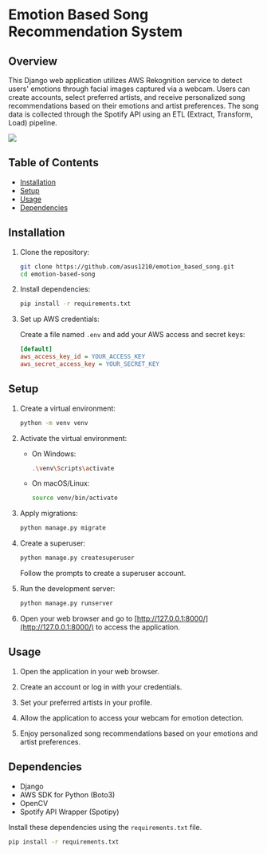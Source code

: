 # Emotion Based Song Recommendation System

## Overview

This Django web application utilizes AWS Rekognition service to detect users' emotions through facial images captured via a webcam. Users can create accounts, select preferred artists, and receive personalized song recommendations based on their emotions and artist preferences. The song data is collected through the Spotify API using an ETL (Extract, Transform, Load) pipeline.

![](a3b7d140-4d97-45fe-8138-19d5c5027cdf.gif)

## Table of Contents

- [Installation](#installation)
- [Setup](#setup)
- [Usage](#usage)
- [Dependencies](#dependencies)

## Installation

1. Clone the repository:

   ```bash
   git clone https://github.com/asus1210/emotion_based_song.git
   cd emotion-based-song
   ```

2. Install dependencies:

   ```bash
   pip install -r requirements.txt
   ```

3. Set up AWS credentials:

   Create a file named `.env` and add your AWS access and secret keys:

   ```ini
   [default]
   aws_access_key_id = YOUR_ACCESS_KEY
   aws_secret_access_key = YOUR_SECRET_KEY
   ```

## Setup

1. Create a virtual environment:

   ```bash
   python -m venv venv
   ```

2. Activate the virtual environment:

   - On Windows:

     ```bash
     .\venv\Scripts\activate
     ```

   - On macOS/Linux:

     ```bash
     source venv/bin/activate
     ```

3. Apply migrations:

   ```bash
   python manage.py migrate
   ```

4. Create a superuser:

   ```bash
   python manage.py createsuperuser
   ```

   Follow the prompts to create a superuser account.

5. Run the development server:

   ```bash
   python manage.py runserver
   ```

6. Open your web browser and go to [http://127.0.0.1:8000/](http://127.0.0.1:8000/) to access the application.

## Usage

1. Open the application in your web browser.

2. Create an account or log in with your credentials.

3. Set your preferred artists in your profile.

4. Allow the application to access your webcam for emotion detection.

5. Enjoy personalized song recommendations based on your emotions and artist preferences.

## Dependencies

- Django
- AWS SDK for Python (Boto3)
- OpenCV
- Spotify API Wrapper (Spotipy)

Install these dependencies using the `requirements.txt` file.

```bash
pip install -r requirements.txt
```
